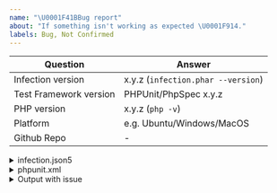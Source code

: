 ```yaml
---
name: "\U0001F41BBug report"
about: "If something isn't working as expected \U0001F914."
labels: Bug, Not Confirmed
---
```


| Question    | Answer
| ------------| ---------------
| Infection version | x.y.z (`infection.phar --version`)
| Test Framework version | PHPUnit/PhpSpec x.y.z
| PHP version | x.y.z (`php -v`)
| Platform    | e.g. Ubuntu/Windows/MacOS
| Github Repo | -


<!--
- Replace this comment with your issue description.

- Please complete the above table with a correct information.

- Please include steps to reproduce your issue, or use Infection Playground https://infection-php.dev/.

- Please include any options you use when running Infection

- For general support, please use the Twitter @infection_php or Discord `#infection` channel https://discord.gg/ZUmyHTJ
-->

<!-- Please past your phpunit.xml[.dist] if no Github link to the repo provided -->
<details>
 <summary>infection.json5</summary>

 ```json5
  %infection.json5 content%
 ```
</details>

<details>
 <summary>phpunit.xml</summary>

 ```xml
  %phpunit.xml content%
 ```
</details>

<!-- Remove this section if not needed -->
<details>
 <summary>Output with issue</summary>

 ```
 The long infection output (probably with stacktrace)
 ```
</details>
